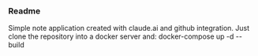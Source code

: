 ### Readme
Simple note application created with claude.ai and github integration.
Just clone the repository into a docker server and: docker-compose up -d --build
